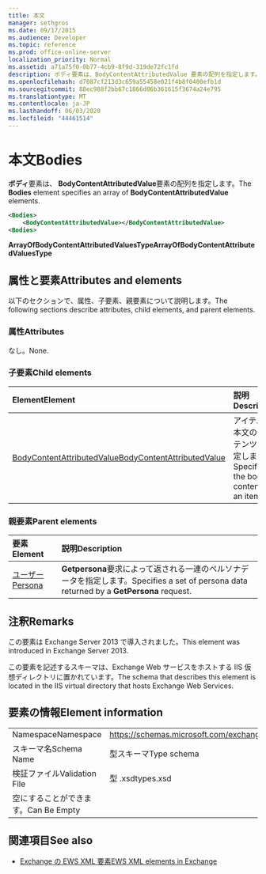 ```yaml
---
title: 本文
manager: sethgros
ms.date: 09/17/2015
ms.audience: Developer
ms.topic: reference
ms.prod: office-online-server
localization_priority: Normal
ms.assetid: a71a75f0-0b77-4cb9-8f9d-319de72fc1fd
description: ボディ要素は、BodyContentAttributedValue 要素の配列を指定します。
ms.openlocfilehash: d7087cf213d3c659a55458e021f4b8f0400efb1d
ms.sourcegitcommit: 88ec988f2bb67c1866d06b361615f3674a24e795
ms.translationtype: MT
ms.contentlocale: ja-JP
ms.lasthandoff: 06/03/2020
ms.locfileid: "44461514"
---
```

# <a name="bodies"></a><span data-ttu-id="8e905-103">本文</span><span class="sxs-lookup"><span data-stu-id="8e905-103">Bodies</span></span>

<span data-ttu-id="8e905-104">**ボディ**要素は、 **BodyContentAttributedValue**要素の配列を指定します。</span><span class="sxs-lookup"><span data-stu-id="8e905-104">The **Bodies** element specifies an array of **BodyContentAttributedValue** elements.</span></span> 
  
```XML
<Bodies>
    <BodyContentAttributedValue></BodyContentAttributedValue>
<Bodies>
```

 <span data-ttu-id="8e905-105">**ArrayOfBodyContentAttributedValuesType**</span><span class="sxs-lookup"><span data-stu-id="8e905-105">**ArrayOfBodyContentAttributedValuesType**</span></span>
## <a name="attributes-and-elements"></a><span data-ttu-id="8e905-106">属性と要素</span><span class="sxs-lookup"><span data-stu-id="8e905-106">Attributes and elements</span></span>

<span data-ttu-id="8e905-107">以下のセクションで、属性、子要素、親要素について説明します。</span><span class="sxs-lookup"><span data-stu-id="8e905-107">The following sections describe attributes, child elements, and parent elements.</span></span>
  
### <a name="attributes"></a><span data-ttu-id="8e905-108">属性</span><span class="sxs-lookup"><span data-stu-id="8e905-108">Attributes</span></span>

<span data-ttu-id="8e905-109">なし。</span><span class="sxs-lookup"><span data-stu-id="8e905-109">None.</span></span>
  
### <a name="child-elements"></a><span data-ttu-id="8e905-110">子要素</span><span class="sxs-lookup"><span data-stu-id="8e905-110">Child elements</span></span>

|<span data-ttu-id="8e905-111">**Element**</span><span class="sxs-lookup"><span data-stu-id="8e905-111">**Element**</span></span>|<span data-ttu-id="8e905-112">**説明**</span><span class="sxs-lookup"><span data-stu-id="8e905-112">**Description**</span></span>|
|:-----|:-----|
|[<span data-ttu-id="8e905-113">BodyContentAttributedValue</span><span class="sxs-lookup"><span data-stu-id="8e905-113">BodyContentAttributedValue</span></span>](bodycontentattributedvalue.md) <br/> |<span data-ttu-id="8e905-114">アイテムの本文のコンテンツを指定します。</span><span class="sxs-lookup"><span data-stu-id="8e905-114">Specifies the body content of an item.</span></span>  <br/> |
   
### <a name="parent-elements"></a><span data-ttu-id="8e905-115">親要素</span><span class="sxs-lookup"><span data-stu-id="8e905-115">Parent elements</span></span>

|<span data-ttu-id="8e905-116">**要素**</span><span class="sxs-lookup"><span data-stu-id="8e905-116">**Element**</span></span>|<span data-ttu-id="8e905-117">**説明**</span><span class="sxs-lookup"><span data-stu-id="8e905-117">**Description**</span></span>|
|:-----|:-----|
|[<span data-ttu-id="8e905-118">ユーザー</span><span class="sxs-lookup"><span data-stu-id="8e905-118">Persona</span></span>](persona.md) <br/> |<span data-ttu-id="8e905-119">**Getpersona**要求によって返される一連のペルソナデータを指定します。</span><span class="sxs-lookup"><span data-stu-id="8e905-119">Specifies a set of persona data returned by a **GetPersona** request.</span></span>  <br/> |
   
## <a name="remarks"></a><span data-ttu-id="8e905-120">注釈</span><span class="sxs-lookup"><span data-stu-id="8e905-120">Remarks</span></span>

<span data-ttu-id="8e905-121">この要素は Exchange Server 2013 で導入されました。</span><span class="sxs-lookup"><span data-stu-id="8e905-121">This element was introduced in Exchange Server 2013.</span></span>
  
<span data-ttu-id="8e905-122">この要素を記述するスキーマは、Exchange Web サービスをホストする IIS 仮想ディレクトリに置かれています。</span><span class="sxs-lookup"><span data-stu-id="8e905-122">The schema that describes this element is located in the IIS virtual directory that hosts Exchange Web Services.</span></span>
  
## <a name="element-information"></a><span data-ttu-id="8e905-123">要素の情報</span><span class="sxs-lookup"><span data-stu-id="8e905-123">Element information</span></span>

|||
|:-----|:-----|
|<span data-ttu-id="8e905-124">Namespace</span><span class="sxs-lookup"><span data-stu-id="8e905-124">Namespace</span></span>  <br/> |https://schemas.microsoft.com/exchange/services/2006/types  <br/> |
|<span data-ttu-id="8e905-125">スキーマ名</span><span class="sxs-lookup"><span data-stu-id="8e905-125">Schema Name</span></span>  <br/> |<span data-ttu-id="8e905-126">型スキーマ</span><span class="sxs-lookup"><span data-stu-id="8e905-126">Type schema</span></span>  <br/> |
|<span data-ttu-id="8e905-127">検証ファイル</span><span class="sxs-lookup"><span data-stu-id="8e905-127">Validation File</span></span>  <br/> |<span data-ttu-id="8e905-128">型 .xsd</span><span class="sxs-lookup"><span data-stu-id="8e905-128">types.xsd</span></span>  <br/> |
|<span data-ttu-id="8e905-129">空にすることができます。</span><span class="sxs-lookup"><span data-stu-id="8e905-129">Can Be Empty</span></span>  <br/> ||
   
## <a name="see-also"></a><span data-ttu-id="8e905-130">関連項目</span><span class="sxs-lookup"><span data-stu-id="8e905-130">See also</span></span>



- [<span data-ttu-id="8e905-131">Exchange の EWS XML 要素</span><span class="sxs-lookup"><span data-stu-id="8e905-131">EWS XML elements in Exchange</span></span>](ews-xml-elements-in-exchange.md)

